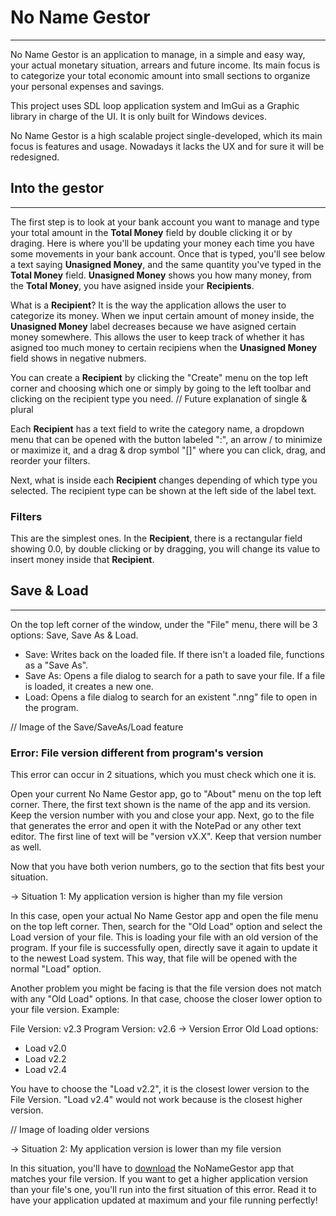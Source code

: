 # No Name Gestor
--------------------------------------
No Name Gestor is an application to manage, in a simple and easy way, your actual monetary situation, arrears and future income.
Its main focus is to categorize your total economic amount into small sections to organize your personal expenses and savings.

This project uses SDL loop application system and ImGui as a Graphic library in charge of the UI. It is only built for Windows devices.

No Name Gestor is a high scalable project single-developed, which its main focus is features and usage. Nowadays it lacks the UX and
for sure it will be redesigned.

## Into the gestor
--------------------------------------
The first step is to look at your bank account you want to manage and type your total amount in the **Total Money** field by double clicking it or by draging.
Here is where you'll be updating your money each time you have some movements in your bank account.
Once that is typed, you'll see below a text saying **Unasigned Money**, and the same quantity you've typed in the **Total Money** field.
**Unasigned Money** shows you how many money, from the **Total Money**, you have asigned inside your **Recipients**.

What is a **Recipient**?
It is the way the application allows the user to categorize its money. When we input certain amount of money inside, the **Unasigned Money** label decreases because
we have asigned certain money somewhere. This allows the user to keep track of whether it has asigned too much money to certain recipiens when the **Unasigned Money** field shows in negative nubmers.

You can create a **Recipient** by clicking the "Create" menu on the top left corner and choosing which one or simply by going to the left toolbar and clicking 
on the recipient type you need. // Future explanation of single & plural

Each **Recipient** has a text field to write the category name, a dropdown menu that can be opened with the button labeled ":", an arrow \/ to minimize or maximize it, and a drag & drop symbol "[]" where you can click, drag, and reorder your filters.

Next, what is inside each **Recipient** changes depending of which type you selected. The recipient type can be shown at the left side of the label text.

### Filters
This are the simplest ones. In the **Recipient**, there is a rectangular field showing 0.0, by double clicking or by dragging, you will change its value
to insert money inside that **Recipient**.

## Save & Load
--------------------------------------
On the top left corner of the window, under the "File" menu, there will be 3 options: Save, Save As & Load.
 - Save: Writes back on the loaded file. If there isn't a loaded file, functions as a "Save As".
 - Save As: Opens a file dialog to search for a path to save your file. If a file is loaded, it creates a new one.
 - Load: Opens a file dialog to search for an existent ".nng" file to open in the program.

// Image of the Save/SaveAs/Load feature

### Error: File version different from program's version
This error can occur in 2 situations, which you must check which one it is. 

Open your current No Name Gestor app, go to "About" menu on the top left corner.
There, the first text shown is the name of the app and its version. Keep the version number with you and close your app.
Next, go to the file that generates the error and open it with the NotePad or any other text editor. The first line of text will be "version vX.X". Keep that
version number as well.

Now that you have both verion numbers, go to the section that fits best your situation.

  -> Situation 1: My application version is higher than my file version
  
In this case, open your actual No Name Gestor app and open the file menu on the top left corner. Then, search for the "Old Load" option and select
the Load version of your file. This is loading your file with an old version of the program. If your file is successfully open, directly save it again to
update it to the newest Load system. This way, that file will be opened with the normal "Load" option.

Another problem you might be facing is that the file version does not match with any "Old Load" options. In that case, choose the closer lower option
to your file version. Example:

File Version: v2.3
Program Version: v2.6 -> Version Error
Old Load options:
 - Load v2.0
 - Load v2.2
 - Load v2.4

You have to choose the "Load v2.2", it is the closest lower version to the File Version. "Load v2.4" would not work because is the closest higher version.

// Image of loading older versions
  
  -> Situation 2: My application version is lower than my file version
  
In this situation, you'll have to [download](https://github.com/Ar-Ess/NoNameGestor/releases) the NoNameGestor app that matches your file version. If you want to get a higher application version than your file's one, you'll run into the first situation of this error. Read it to have your application updated at maximum and your file running perfectly!
 
